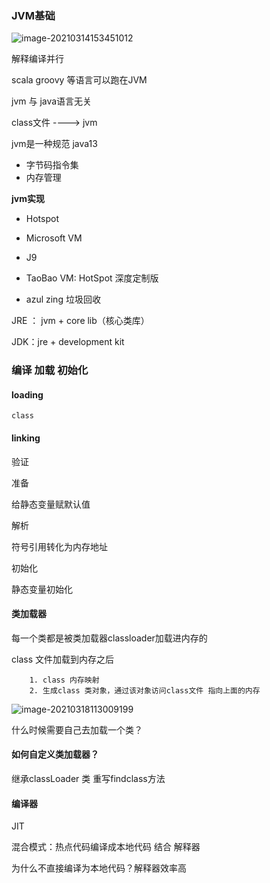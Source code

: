 ### JVM基础

![image-20210314153451012](/home/zhangeaky/.config/Typora/typora-user-images/image-20210314153451012.png)

解释编译并行

scala groovy 等语言可以跑在JVM

jvm 与 java语言无关

class文件 ----> jvm

jvm是一种规范 java13

- 字节码指令集
- 内存管理

**jvm实现**

- Hotspot
- Microsoft VM
- J9

- TaoBao VM: HotSpot 深度定制版

- azul zing 垃圾回收

JRE ： jvm + core lib（核心类库）

JDK：jre + development kit

### 编译 加载 初始化

#### loading

```
class
```



#### linking

验证

准备

给静态变量赋默认值

解析

符号引用转化为内存地址



初始化

静态变量初始化

#### 类加载器

每一个类都是被类加载器classloader加载进内存的

class 文件加载到内存之后

		1. class 内存映射
  		2. 生成class 类对象，通过该对象访问class文件 指向上面的内存



![image-20210318113009199](/home/zhangeaky/.config/Typora/typora-user-images/image-20210318113009199.png)



什么时候需要自己去加载一个类？

#### 如何自定义类加载器？

继承classLoader 类 重写findclass方法

#### 编译器

JIT

混合模式：热点代码编译成本地代码 结合  解释器

为什么不直接编译为本地代码？解释器效率高